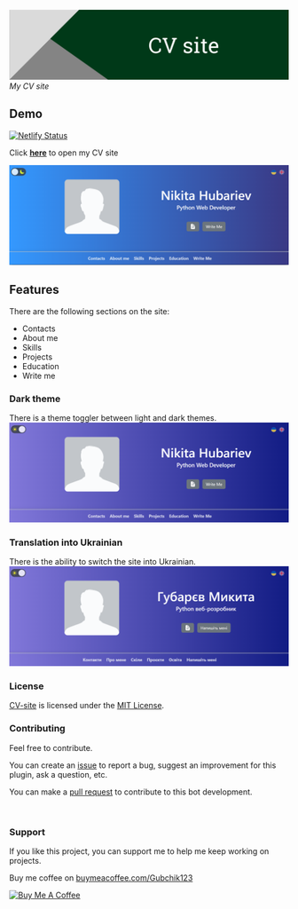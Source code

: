 <a href="https://hubariev.com" target="_blank"><img title="Project board" alt="Header image" src="./md_images/header.png"></a>
_My CV site_

## Demo

[![Netlify Status](https://api.netlify.com/api/v1/badges/adac3b81-daa3-4776-b5f7-96423b05c98b/deploy-status)](https://app.netlify.com/sites/nikita-hubariev-cv/deploys)

Click **<a href="https://hubariev.com" target="_blank">here</a>** to open my CV site

<a href="https://hubariev.com" target="_blank"><img title="Demo" alt="Demo image" src="./md_images/light-demo-en.jpg"></a>

## Features

There are the following sections on the site:

-   Contacts
-   About me
-   Skills
-   Projects
-   Education
-   Write me

### Dark theme

There is a theme toggler between light and dark themes.
<a href="https://hubariev.com" target="_blank"><img title="Demo" alt="Demo image" src="./md_images/dark-demo-en.jpg"></a>

### Translation into Ukrainian

There is the ability to switch the site into Ukrainian.
<a href="https://hubariev.com" target="_blank"><img title="Demo" alt="Demo image" src="./md_images/dark-demo-ua.jpg"></a>

            
### License

[CV-site](https://github.com/Gubchik123/CV-site) is licensed under the [MIT License](https://github.com/Gubchik123/CV-site/blob/master/LICENSE.md).
            
### Contributing

Feel free to contribute.

You can create an [issue](https://github.com/Gubchik123/CV-site/issues/new) to report a bug, suggest an improvement for this plugin, ask a question, etc.

You can make a [pull request](https://github.com/Gubchik123/CV-site/compare) to contribute to this bot development.

<br>

### Support

If you like this project, you can support me to help me keep working on projects.

Buy me coffee on [buymeacoffee.com/Gubchik123](https://www.buymeacoffee.com/Gubchik123)

<a href="https://www.buymeacoffee.com/Gubchik123" target="_blank"><img src="https://cdn.buymeacoffee.com/buttons/v2/default-yellow.png" alt="Buy Me A Coffee" height="60"></a>